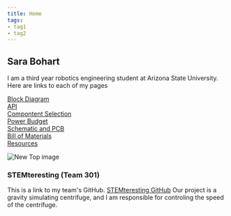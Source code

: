 ```yaml
---
title: Home
tags:
- tag1
- tag2
---
```


## Sara Bohart
I am a third year robotics engineering student at Arizona State University. <br>
Here are links to each of my pages <br>

[Block Diagram](https://sarabohart.github.io/blockdiagram/)<br>
[API](https://sarabohart.github.io/API/)<br>
[Compontent Selection](https://sarabohart.github.io/componentselection/)<br>
[Power Budget](https://sarabohart.github.io/powerbudget/)<br>
[Schematic and PCB](https://sarabohart.github.io/Schematic%20and%20PCB/)<br>
[Bill of Materials](https://sarabohart.github.io/bom/)<br>
[Resources](https://sarabohart.github.io/Resources/)<br>

![New Top image](https://github.com/user-attachments/assets/bda47107-898e-452d-9d3d-ee4d669cff2f)

### STEMteresting (Team 301)
This is a link to my team's GitHub. 
[STEMteresting GitHub](https://egr314-2025-s-301.github.io/main-page/)
Our project is a gravity simulating centrifuge, and I am responsible for controling the speed of the centrifuge.
